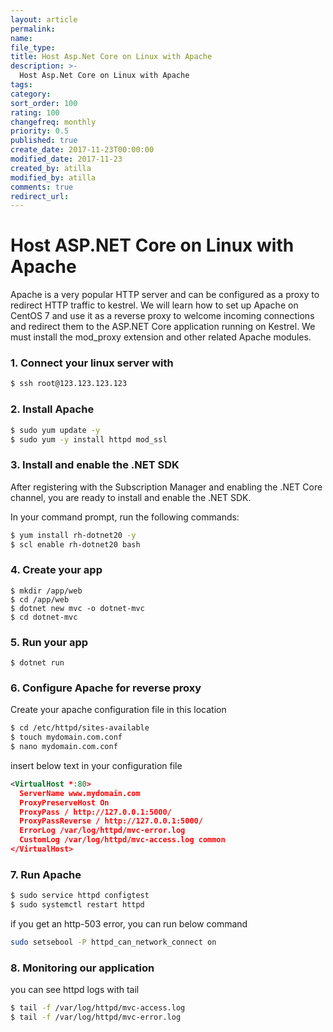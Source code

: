 ```yaml
---
layout: article
permalink:
name:
file_type:
title: Host Asp.Net Core on Linux with Apache
description: >-
  Host Asp.Net Core on Linux with Apache
tags:  
category:  
sort_order: 100
rating: 100
changefreq: monthly
priority: 0.5
published: true
create_date: 2017-11-23T00:00:00
modified_date: 2017-11-23
created_by: atilla
modified_by: atilla
comments: true
redirect_url:
---
```




# Host ASP.NET Core on Linux with Apache

Apache is a very popular HTTP server and can be configured as a proxy to redirect HTTP traffic to kestrel.
We will learn how to set up Apache on CentOS 7 and use it as a reverse proxy to welcome incoming connections and redirect them to the ASP.NET Core application running on Kestrel.
We must install the mod_proxy extension and other related Apache modules.

### 1. Connect your linux server with

```bash
$ ssh root@123.123.123.123
```

### 2. Install Apache

```bash
$ sudo yum update -y
$ sudo yum -y install httpd mod_ssl
```

### 3. Install and enable the .NET SDK
After registering with the Subscription Manager and enabling the .NET Core channel, you are ready to install and enable the .NET SDK.

In your command prompt, run the following commands:

```bash
$ yum install rh-dotnet20 -y
$ scl enable rh-dotnet20 bash
```

### 4. Create your app

```beans
$ mkdir /app/web
$ cd /app/web
$ dotnet new mvc -o dotnet-mvc
$ cd dotnet-mvc
```

### 5. Run your app

```beans
$ dotnet run
```

### 6. Configure Apache for reverse proxy

Create your apache configuration file in this location

```bash
$ cd /etc/httpd/sites-available
$ touch mydomain.com.conf
$ nano mydomain.com.conf
```
insert below text in your configuration file


```xml
<VirtualHost *:80>
  ServerName www.mydomain.com
  ProxyPreserveHost On
  ProxyPass / http://127.0.0.1:5000/
  ProxyPassReverse / http://127.0.0.1:5000/
  ErrorLog /var/log/httpd/mvc-error.log
  CustomLog /var/log/httpd/mvc-access.log common
</VirtualHost>
```
### 7. Run Apache

```bash
$ sudo service httpd configtest
$ sudo systemctl restart httpd
```

if you get an http-503 error, you can run below command

```bash
sudo setsebool -P httpd_can_network_connect on
````
### 8. Monitoring our application
you can see httpd logs with tail

```bash
$ tail -f /var/log/httpd/mvc-access.log   
$ tail -f /var/log/httpd/mvc-error.log
```
